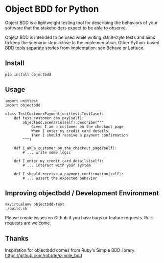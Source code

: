 # Object BDD for Python

Object BDD is a lightweight testing tool for describing the 
behaviors of your software that the stakeholders expect to 
be able to observe.

Object BDD is intended to be used while writing xUnit-style tests 
and aims to keep the scenario steps close to the implementation.
Other Python-based BDD tools separate stories from implentation: 
see Behave or Lettuce.


## Install


    pip install objectbdd


## Usage


    import unittest
    import objectbdd

    class TestCustomerPayment(unittest.TestCase):
        def test_customer_can_pay(self):
            objectbdd.Scenario(self).describe("""
                Given I am a customer on the checkout page
                When I enter my credit card details
                Then I should receive a payment confirmation
            """)

        def i_am_a_customer_on_the_checkout_page(self):
            # ... write some logic

        def I_enter_my_credit_card_details(self):
            # ... interact with your system

        def I_should_receive_a_payment_confirmation(self):
            # ... assert the expected behavior


## Improving objectbdd / Development Environment


    mkvirtualenv objectbdd-test
    ./build.sh


Please create issues on Github if you have bugs or feature requests.  Pull-requests are welcome.


## Thanks

Inspiration for objectbdd comes from Ruby's Simple BDD library:  https://github.com/robb1e/simple_bdd
